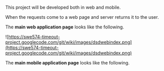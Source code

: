 This project will be developed both in web and mobile.

When the requests come to a web page and server returns it to the user.

The **main web application page** looks like the following.

![https://swe574-timeout-project.googlecode.com/git/wiki/images/dsdwebindex.png](https://swe574-timeout-project.googlecode.com/git/wiki/images/dsdwebindex.png)

The **main mobile application page** looks like the following.